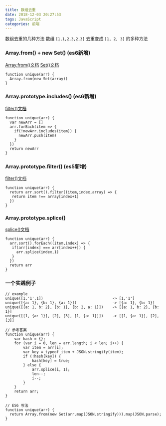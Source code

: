 ```yaml
---
title: 数组去重
date: 2018-12-03 20:27:53
tags: JavaScript
categories: 前端
---
```


数组去重的几种方法
<escape><!-- more --></escape>
数组 `[1,1,2,3,2,3]` 去重变成 `[1, 2, 3]` 的多种方法
### Array.from() + new Set() (es6新增)
[Array.from()文档](https://developer.mozilla.org/zh-CN/docs/Web/JavaScript/Reference/Global_Objects/Array/from)
[Set()文档](https://developer.mozilla.org/zh-CN/docs/Web/JavaScript/Reference/Global_Objects/Set)
```JS
function unique(arr) {
  Array.from(new Set(array))
}
```
### Array.prototype.includes() (es6新增)
[filter()文档](https://developer.mozilla.org/zh-CN/docs/Web/JavaScript/Reference/Global_Objects/Array/includes)
```JS
function unique(arr) {
  var newArr = []
  arr.forEach(item => {
    if(!newArr.includes(item)) {
      newArr.push(item)
    }
  })
  return newArr
}
```
### Array.prototype.filter() (es5新增)
[filter()文档](https://developer.mozilla.org/zh-CN/docs/Web/JavaScript/Reference/Global_Objects/Array/filter)
```JS
function unique(arr) {
  return arr.sort().filter((item,index,array) => {
   return item !== array[index+1]
  })
}
```
### Array.prototype.splice()
[splice()文档](https://developer.mozilla.org/zh-CN/docs/Web/JavaScript/Reference/Global_Objects/Array/splice)
```JS
function unique(arr) {
  arr.sort().forEach((item,index) => {
   if(arr[index] === arr[index++]) {
     arr.splice(index,1)
   }
  })
  return arr
}
```
### 一个实践例子
```JS
// example
unique([1,'1',1])                               -> [1,'1']
unique([{a: 1}, {b: 1}, {a: 1}])                -> [{a: 1}, {b: 1}]
unique([{a: 1, b: 2}, {b: 1}, {b: 2, a: 1}])    -> [{a: 1, b: 2}, {b: 1}]
unique([[1, {a: 1}], [2], [3], [1, {a: 1}]])    -> [[1, {a: 1}], [2], [3]]

// 参考答案
function unique(arr) {
    var hash = {};
    for (var i = 0, len = arr.length; i < len; i++) {
        var item = arr[i];
        var key = typeof item + JSON.stringify(item);
        if (!hash[key]) {
            hash[key] = true;
        } else {
            arr.splice(i, 1);
            len--;
            i--;
        }
    }
    return arr;
}

// ES6 写法
function unique(arr) {
  return Array.from(new Set(arr.map(JSON.stringify))).map(JSON.parse);
} 
```
